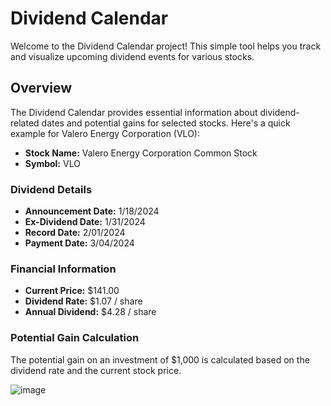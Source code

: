 # Dividend Calendar

Welcome to the Dividend Calendar project! This simple tool helps you track and visualize upcoming dividend events for various stocks.

## Overview

The Dividend Calendar provides essential information about dividend-related dates and potential gains for selected stocks. Here's a quick example for Valero Energy Corporation (VLO):

- **Stock Name:** Valero Energy Corporation Common Stock
- **Symbol:** VLO

### Dividend Details

- **Announcement Date:** 1/18/2024
- **Ex-Dividend Date:** 1/31/2024
- **Record Date:** 2/01/2024
- **Payment Date:** 3/04/2024

### Financial Information

- **Current Price:** $141.00
- **Dividend Rate:** $1.07 / share
- **Annual Dividend:** $4.28 / share

### Potential Gain Calculation

The potential gain on an investment of $1,000 is calculated based on the dividend rate and the current stock price.

![image](https://github.com/amber1bhatt/Dividend-Capture/assets/43303850/8d755d3d-3521-4662-a3ed-198e08c374a4)


